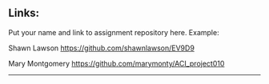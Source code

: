 
## Links:

Put your name and link to assignment repository here. Example:

Shawn Lawson    https://github.com/shawnlawson/EV9D9

Mary Montgomery https://github.com/marymonty/ACI_project010

----

